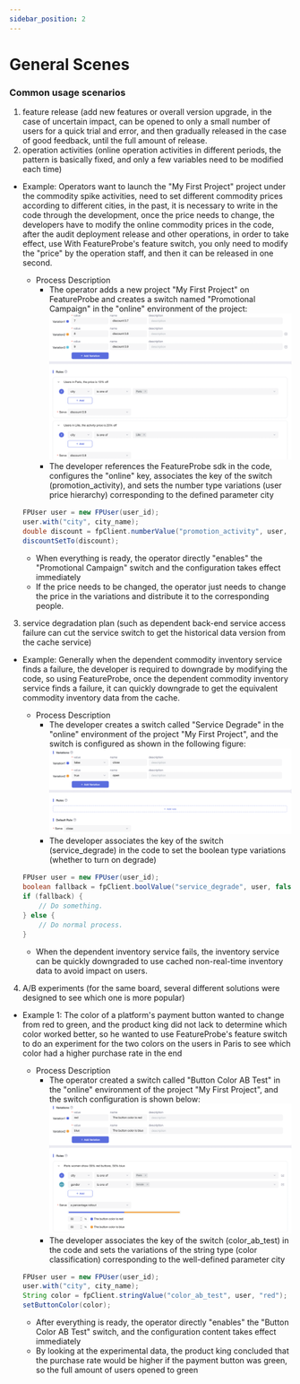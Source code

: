 ```yaml
---
sidebar_position: 2
---
```


# General Scenes

### Common usage scenarios
1. feature release (add new features or overall version upgrade, in the case of uncertain impact, can be opened to only a small number of users for a quick trial and error, and then gradually released in the case of good feedback, until the full amount of release.
2. operation activities (online operation activities in different periods, the pattern is basically fixed, and only a few variables need to be modified each time)
 - Example: Operators want to launch the "My First Project" project under the commodity spike activities, need to set different commodity prices according to different cities, in the past, it is necessary to write in the code through the development, once the price needs to change, the developers have to modify the online commodity prices in the code, after the audit deployment release and other operations, in order to take effect, use With FeatureProbe's feature switch, you only need to modify the "price" by the operation staff, and then it can be released in one second.

   + Process Description
     * The operator adds a new project "My First Project" on FeatureProbe and creates a switch named "Promotional Campaign" in the "online" environment of the project:
     ![commodity spike activity screenshot](../../pictures/en-Commodity_spike_activity.png)
     * The developer references the FeatureProbe sdk in the code, configures the "online" key, associates the key of the switch (promotion_activity), and sets the number type variations (user price hierarchy) corresponding to the defined parameter city
  
    ```java
   FPUser user = new FPUser(user_id);
   user.with("city", city_name);
   double discount = fpClient.numberValue("promotion_activity", user, 1.0);
   discountSetTo(discount);
    ```
 
     * When everything is ready, the operator directly "enables" the "Promotional Campaign" switch and the configuration takes effect immediately
     * If the price needs to be changed, the operator just needs to change the price in the variations and distribute it to the corresponding people.

3. service degradation plan (such as dependent back-end service access failure can cut the service switch to get the historical data version from the cache service)
 - Example: Generally when the dependent commodity inventory service finds a failure, the developer is required to downgrade by modifying the code, so using FeatureProbe, once the dependent commodity inventory service finds a failure, it can quickly downgrade to get the equivalent commodity inventory data from the cache.
   + Process Description
     * The developer creates a switch called "Service Degrade" in the "online" environment of the project "My First Project", and the switch is configured as shown in the following figure:
     ![storage service fallback screenshot](../../pictures/en-Store_service_fallback.png)
     * The developer associates the key of the switch (service_degrade) in the code to set the boolean type variations (whether to turn on degrade)
  
    ```java
   FPUser user = new FPUser(user_id);
    boolean fallback = fpClient.boolValue("service_degrade", user, false);
    if (fallback) {
    	// Do something.
    } else {
    	// Do normal process.
    }
    ```
 
     * When the dependent inventory service fails, the inventory service can be quickly downgraded to use cached non-real-time inventory data to avoid impact on users.

4. A/B experiments (for the same board, several different solutions were designed to see which one is more popular)
 - Example 1: The color of a platform's payment button wanted to change from red to green, and the product king did not lack to determine which color worked better, so he wanted to use FeatureProbe's feature switch to do an experiment for the two colors on the users in Paris to see which color had a higher purchase rate in the end

   + Process Description
     * The operator created a switch called "Button Color AB Test" in the "online" environment of the project "My First Project", and the switch configuration is shown below:
     ![AB test screenshot](../../pictures/en-Color_ab_test.png)
     * The developer associates the key of the switch (color_ab_test) in the code and sets the variations of the string type (color classification) corresponding to the well-defined parameter city
  
    ```java
   FPUser user = new FPUser(user_id);
    user.with("city", city_name);
    String color = fpClient.stringValue("color_ab_test", user, "red");
    setButtonColor(color);
    ```
 
     * After everything is ready, the operator directly "enables" the "Button Color AB Test" switch, and the configuration content takes effect immediately
     * By looking at the experimental data, the product king concluded that the purchase rate would be higher if the payment button was green, so the full amount of users opened to green
